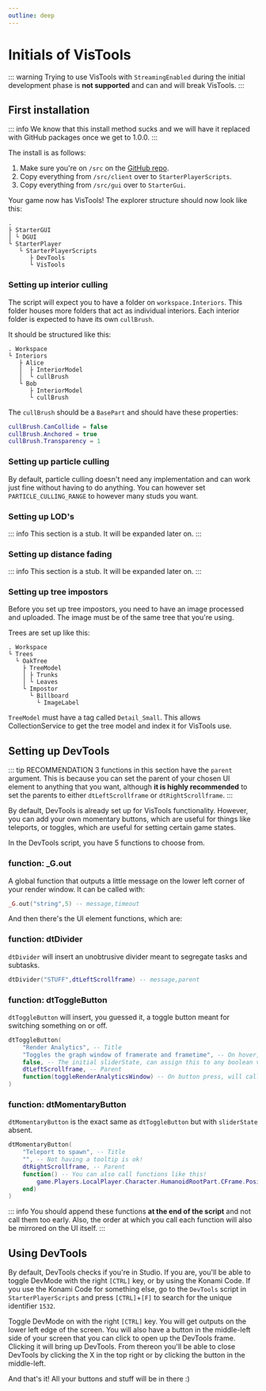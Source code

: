 ```yaml
---
outline: deep
---
```


# Initials of VisTools
::: warning
 Trying to use VisTools with `StreamingEnabled` during the initial development phase is **not supported** and can and will break VisTools.
:::
## First installation

::: info
We know that this install method sucks and we will have it replaced with GitHub packages once we get to 1.0.0.
:::

The install is as follows:
1. Make sure you're on `/src` on the [GitHub repo](https://github.com/Opticworks/VisTools/tree/main/src).
2. Copy everything from `/src/client` over to `StarterPlayerScripts`.
3. Copy everything from `/src/gui` over to `StarterGui`.

Your game now has VisTools! The explorer structure should now look like this:

```
. 
├ StarterGUI
│ └ DGUI
└ StarterPlayer
   └ StarterPlayerScripts
      ├ DevTools
      └ VisTools
```


### Setting up interior culling

The script will expect you to have a folder on `workspace.Interiors`. This folder houses more folders that act as individual interiors. Each interior folder is expected to have its own `cullBrush`.

It should be structured like this:

```
. Workspace
└ Interiors
   ├ Alice
   │  ├ InteriorModel
   │  └ cullBrush
   └ Bob
      ├ InteriorModel
      └ cullBrush
```

The `cullBrush` should be a `BasePart` and should have these properties:

```lua
cullBrush.CanCollide = false
cullBrush.Anchored = true
cullBrush.Transparency = 1
``` 

### Setting up particle culling

By default, particle culling doesn't need any implementation and can work just fine without having to do anything. You can however set `PARTICLE_CULLING_RANGE` to however many studs you want.

### Setting up LOD's

::: info
 This section is a stub. It will be expanded later on.
:::

### Setting up distance fading

::: info
 This section is a stub. It will be expanded later on.
:::

### Setting up tree impostors

Before you set up tree impostors, you need to have an image processed and uploaded. The image must be of the same tree that you're using.

Trees are set up like this:
```
. Workspace
└ Trees
  └ OakTree
    ├ TreeModel
    │ ├ Trunks
    │ └ Leaves
    └ Impostor
      └ Billboard
        └ ImageLabel

```

`TreeModel` must have a tag called `Detail_Small`. This allows CollectionService to get the tree model and index it for VisTools use.

## Setting up DevTools

::: tip RECOMMENDATION
3 functions in this section have the `parent` argument. This is because you can set the parent of your chosen UI element to anything that you want, although **it is highly recommended** to set the parents to either `dtLeftScrollframe` or `dtRightScrollframe`. 
::: 

By default, DevTools is already set up for VisTools functionality. However, you can add your own momentary buttons, which are useful for things like teleports, or toggles, which are useful for setting certain game states. 

In the DevTools script, you have 5 functions to choose from.

### function: _G.out

A global function that outputs a little message on the lower left corner of your render window. It can be called with:

```lua
_G.out("string",5) -- message,timeout
```

And then there's the UI element functions, which are:

### function: dtDivider

`dtDivider` will insert an unobtrusive divider meant to segregate tasks and subtasks.

```lua
dtDivider("STUFF",dtLeftScrollframe) -- message,parent
```

### function: dtToggleButton

`dtToggleButton` will insert, you guessed it, a toggle button meant for switching something on or off.

```lua
dtToggleButton(
    "Render Analytics", -- Title
    "Toggles the graph window of framerate and frametime", -- On hover, shows tooltip/description
    false, -- The initial sliderState, can assign this to any boolean value that you want
    dtLeftScrollframe, -- Parent
    function(toggleRenderAnalyticsWindow) -- On button press, will call this function whether or not the sliderState is false.
)
```
### function: dtMomentaryButton

`dtMomentaryButton` is the exact same as `dtToggleButton` but with `sliderState` absent.

```lua
dtMomentaryButton(
    "Teleport to spawn", -- Title
    "", -- Not having a tooltip is ok! 
    dtRightScrollframe, -- Parent
    function() -- You can also call functions like this!
        game.Players.LocalPlayer.Character.HumanoidRootPart.CFrame.Position = workspace.SpawnLocation.Position + Vector3.new(0,10,0)
    end)
)
```

::: info
You should append these functions **at the end of the script** and not call them too early. Also, the order at which you call each function will also be mirrored on the UI itself. 
:::

## Using DevTools

By default, DevTools checks if you're in Studio. If you are, you'll be able to toggle DevMode with the right `[CTRL]` key, or by using the Konami Code.
If you use the Konami Code for something else, go to the `DevTools` script in `StarterPlayerScripts` and press `[CTRL]`+`[F]` to search for the unique identifier `1532`.

Toggle DevMode on with the right `[CTRL]` key. You will get outputs on the lower left edge of the screen. You will also have a button in the middle-left side of your screen that you can click to open up the DevTools frame. Clicking it will bring up DevTools. 
From thereon you'll be able to close DevTools by clicking the X in the top right or by clicking the button in the middle-left.

And that's it! All your buttons and stuff will be in there :)